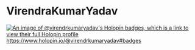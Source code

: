 # VirendraKumarYadav

[![An image of @virendrkumaryadav's Holopin badges, which is a link to view their full Holopin profile](https://holopin.me/virendrkumaryadav)](https://holopin.io/@virendrkumaryadav)
https://www.holopin.io/@virendrkumaryadav#badges
